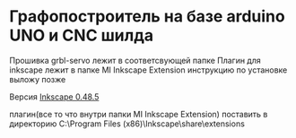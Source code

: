 # Графопостроитель на базе arduino UNO и CNC шилда
Прошивка grbl-servo лежит в соответсвующей папке
Плагин для inkscape лежит в папке MI Inkscape Extension инструкцию по установке выложу позже

Версия [Inkscape 0.48.5](https://inkscape.org/release/0.48.5/windows)

плагин(все то что внутри папки MI Inkscape Extension) поставить в директорию 
C:\Program Files (x86)\Inkscape\share\extensions
